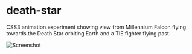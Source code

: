 # death-star
CSS3 animation experiment showing view from Millennium Falcon flying towards the Death Star orbiting Earth and a TIE fighter flying past.

![Screenshot](https://raw.githubusercontent.com/SteveMcArthur/death-star/screenshot.jpg)
